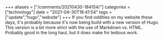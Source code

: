 +++
aliases = ["/comments/20210430-184154/"]
categories = ["technology"]
date = "2021-04-30T18:41:54"
tags = ["update","hugo","website"]
+++
If you find oddities on my website these days, it's probably because it's now being build with a new version of Hugo. This version is a bit more strict with the use of Markdown vs. HTML. Probably good in the long haul, but it does make for tedious work.

